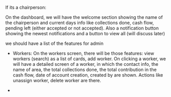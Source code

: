If its a chairperson:

On the dashboard,
we will have the welcome section showing the name of the chairperson and current days info like collections done, cash flow, pending left (either accepted or not accepted). Also a notification button showing the newest notifications and a button to view all (will discuss later)

we should have a list of the features for admin

- Workers: On the workers screen, there will be those features: view workers (search) as a list of cards, add worker. On clicking a worker, we will have a detailed screen of a worker, in which the contact info, the name of area, the total collections done, the total contribution in the cash flow, date of account creation, created by are shown. Actions like unassign worker, delete worker are there.

-
